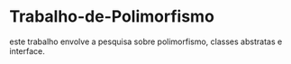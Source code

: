 # Trabalho-de-Polimorfismo
este trabalho envolve a pesquisa sobre polimorfismo, classes abstratas e interface.
